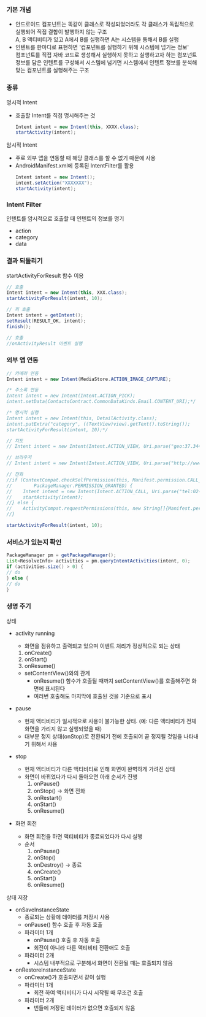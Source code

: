 ### 기본 개념
- 안드로이드 컴포넌트는 똑같이 클래스로 작성되었더라도 각 클래스가 독립적으로 실행되어 직접 결합이 발행하지 않는 구조<br>
A, B 액티비티가 있고 A에서 B를 실행하면 A는 시스템을 통해서 B를 실행
- 인텐트를 한마디로 표현하면 '컴포넌트를 실행하기 위해 시스템에 넘기는 정보'<br>
컴포넌트를 직접 자바 코드로 생성해서 실행하지 못하고 실행하고자 하는 컴포넌트 정보를 담은 인텐트를 구성해서 시스템에 넘기면 시스템에서 인텐트 정보를 분석해 맞는 컴포넌트를 실행해주는 구조

### 종류
명시적 Intent
- 호출할 Intent를 직접 명시해주는 것
   ```java
   Intent intent = new Intent(this, XXXX.class);
   startActivity(intent);
   ```
암시적 Intent
- 주로 외부 앱을 연동할 때 해당 클래스를 할 수 없기 때문에 사용
- AndroidManifest.xml에 등록된 IntentFilter를 활용
   ```java
   Intent intent = new Intent();
   intent.setAction("XXXXXXX");
   startActivity(intent);
   ```

### Intent Filter
인텐트를 암시적으로 호출할 때 인텐트의 정보를 명기
- action
- category
- data

### 결과 되돌리기
startActivityForResult 함수 이용
```java
// 호출 
Intent intent = new Intent(this, XXX.class);
startActivityForResult(intent, 10);

// 피 호출
Intent intent = getIntent();
setResult(RESULT_OK, intent);
finish();

// 호출
//onActivityResult 이벤트 실행
```


### 외부 앱 연동
```java
// 카메라 연동
Intent intent = new Intent(MediaStore.ACTION_IMAGE_CAPTURE);

/* 주소록 연동
Intent intent = new Intent(Intent.ACTION_PICK);
intent.setData(ContactsContract.CommonDataKinds.Email.CONTENT_URI);*/

/* 명시적 실행
Intent intent = new Intent(this, DetailActivity.class);
intent.putExtra("category", ((TextView)view).getText().toString());
startActivityForResult(intent, 10);*/

// 지도
// Intent intent = new Intent(Intent.ACTION_VIEW, Uri.parse("geo:37.34452323,126.4332332"));

// 브라우저
// Intent intent = new Intent(Intent.ACTION_VIEW, Uri.parse("http://www.naver.com"));

// 전화
//if (ContextCompat.checkSelfPermission(this, Manifest.permission.CALL_PHONE) ==
//        PackageManager.PERMISSION_GRANTED) {
//    Intent intent = new Intent(Intent.ACTION_CALL, Uri.parse("tel:02-120"));
//    startActivity(intent);
//} else {
//    ActivityCompat.requestPermissions(this, new String[]{Manifest.permission.CALL_PHONE}, 100);
//}

startActivityForResult(intent, 10);
```

### 서비스가 있는지 확인
```java
PackageManager pm = getPackageManager();
List<ResolveInfo> activities = pm.queryIntentActivities(intent, 0);
if (activities.size() > 0) {
// do
} else {
// do
}
```


### 생명 주기
상태
- activity running
  - 화면을 점유하고 출력되고 있으며 이벤트 처리가 정상적으로 되는 상태
  1. onCreate()
  2. onStart()
  3. onResume()

  - setContentView()와의 관계
     - onResume() 함수가 호출될 때까지 setContentView()를 호출해주면 화면에 표시된다
     - 여러번 호출해도 마지막에 호출된 것을 기준으로 표시
- pause
  - 현재 액티비티가 일시적으로 사용이 불가능한 상태. (예: 다른 액티비티가 전체 화면을 가리지 않고 실행되었을 때)
  - 대부분 정지 상태(onStop)로 전환되기 전에 호출되어 곧 정지될 것임을 나타내기 위해서 사용
- stop
  - 현재 액티비티가 다른 액티비티로 인해 화면이 완벽하게 가려진 상태
  - 화면이 바뀌었다가 다시 돌아오면 아래 순서가 진행
     1. onPause()
     2. onStop() -> 화면 전화
     3. onRestart()
     4. onStart()
     5. onResume()
   

- 화면 회전
   - 화면 회전을 하면 액티비티가 종료되었다가 다시 실행
   - 순서
      1. onPause()
      2. onStop()
      3. onDestroy() -> 종료
      4. onCreate()
      5. onStart()
      6. onResume()


상태 저장
- onSaveInstanceState
   - 종료되는 상황에 데이터를 저장시 사용
   - onPause() 함수 호출 후 자동 호출
   - 파라미터 1개
      - onPause() 호출 후 자동 호출
      - 회전이 아니라 다른 액티비티 전환애도 호출
   - 파라미터 2개
      - 시스템 내부적으로 구분해서 화면이 전환될 때는 호출되지 않음
- onRestoreInstanceState
   - onCreate()가 호출되면서 같이 실행
   - 파라미터 1개
      - 회전 하여 액티비티가 다시 시작될 때 무조건 호출
   - 파라미터 2개
      - 번들에 저장된 데이터가 없으면 호출되지 않음

   
